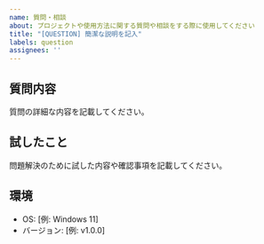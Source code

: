 ```yaml
---
name: 質問・相談
about: プロジェクトや使用方法に関する質問や相談をする際に使用してください
title: "[QUESTION] 簡潔な説明を記入"
labels: question
assignees: ''
---
```


## 質問内容
質問の詳細な内容を記載してください。

## 試したこと
問題解決のために試した内容や確認事項を記載してください。

## 環境
- OS: [例: Windows 11]
- バージョン: [例: v1.0.0]
